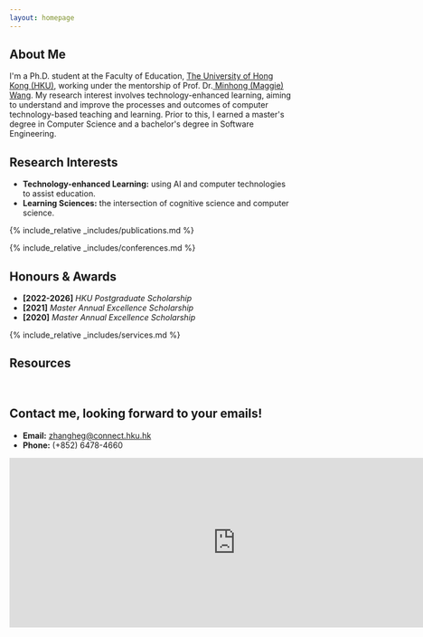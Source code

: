 ```yaml
---
layout: homepage
---
```


## About Me

I'm a Ph.D. student at the Faculty of Education, <a href="https://www.hku.hk/" target="_blank"> The University of Hong Kong (HKU)</a>,
working under the mentorship of Prof. Dr.<a href="https://web.edu.hku.hk/faculty-academics/magwang" target="_blank"> Minhong (Maggie) Wang</a>. My research interest involves technology-enhanced learning, aiming to understand and improve the processes and outcomes of computer technology-based teaching and learning. Prior to this, I earned a master's degree in Computer Science and a bachelor's degree in Software Engineering.


## Research Interests
- **Technology-enhanced Learning:** using AI and computer technologies to assist education.
- **Learning Sciences:** the intersection of cognitive science and computer science.



<!-- {% include_relative _includes/publications.md %} -->

{% include_relative _includes/publications.md %}

{% include_relative _includes/conferences.md %}


## Honours & Awards
- **[2022-2026]** <a>*HKU Postgraduate Scholarship*</a>
- **[2021]** <a>*Master Annual Excellence Scholarship*</a>
- **[2020]** <a>*Master Annual Excellence Scholarship*</a>

{% include_relative _includes/services.md %}
<br>


## Resources
<!-- - <a href="https://github.com/Hanchao-Zhang/LeetCode-Prep/blob/main/main.pdf" target="_blank">*A Coding Question Prep*</a> by Hanchao Zhang
- <a href="https://github.com/Hanchao-Zhang/LeetQuant-Note/blob/main/Prep/Quant%20Research.pdf" target="_blank">*A Quantatitive Research Interview Prep*</a> by Hanchao Zhang
<!-- https://yuhangzhou88.github.io/ESL_Solution/  -->
<!-- - <a href="https://yuhangzhou88.github.io/ESL_Solution/" target="_blank">*A Solution Manual of The Elements of Statistical Learning*</a> by Yuhang Zhou -->
<br>

## Contact me, looking forward to your emails!
- **Email:** zhangheg@connect.hku.hk
- **Phone:** (+852) 6478-4660
<iframe src="https://www.google.com/maps/embed?pb=!1m18!1m12!1m3!1d14768.422826900909!2d114.1242357011222!3d22.273985281954715!2m3!1f0!2f0!3f0!3m2!1i1024!2i768!4f13.1!3m3!1m2!1s0x3403ff8427b43597%3A0x2c48f5d3cd6fc8d8!2sThe%20University%20of%20Hong%20Kong%20(HKU)!5e0!3m2!1sen!2shk!4v1710420537163!5m2!1sen!2shk" width="800" height="300" style="border:0;" allowfullscreen="" loading="lazy" referrerpolicy="no-referrer-when-downgrade"></iframe>

<br>

<script type="text/javascript" src="//rf.revolvermaps.com/0/0/5.js?i=566bmycmoek&amp;m=0&amp;c=ff0000&amp;cr1=ffffff&amp;s=180" async="async"></script>
